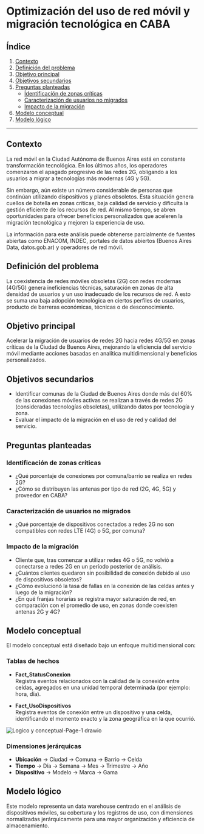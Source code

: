 ﻿# Optimización del uso de red móvil y migración tecnológica en CABA

## Índice

1. [Contexto](#contexto)  
2. [Definición del problema](#definición-del-problema)  
3. [Objetivo principal](#objetivo-principal)  
4. [Objetivos secundarios](#objetivos-secundarios)  
5. [Preguntas planteadas](#preguntas-planteadas)  
   - [Identificación de zonas críticas](#identificación-de-zonas-críticas)  
   - [Caracterización de usuarios no migrados](#caracterización-de-usuarios-no-migrados)  
   - [Impacto de la migración](#impacto-de-la-migración)  
6. [Modelo conceptual](#modelo-conceptual)  
7. [Modelo lógico](#modelo-lógico)

---

## Contexto

La red móvil en la Ciudad Autónoma de Buenos Aires está en constante transformación tecnológica. En los últimos años, los operadores comenzaron el apagado progresivo de las redes 2G, obligando a los usuarios a migrar a tecnologías más modernas (4G y 5G).

Sin embargo, aún existe un número considerable de personas que continúan utilizando dispositivos y planes obsoletos. Esta situación genera cuellos de botella en zonas críticas, baja calidad de servicio y dificulta la gestión eficiente de los recursos de red. Al mismo tiempo, se abren oportunidades para ofrecer beneficios personalizados que aceleren la migración tecnológica y mejoren la experiencia de uso.

La información para este análisis puede obtenerse parcialmente de fuentes abiertas como ENACOM, INDEC, portales de datos abiertos (Buenos Aires Data, datos.gob.ar) y operadores de red móvil.

## Definición del problema

La coexistencia de redes móviles obsoletas (2G) con redes modernas (4G/5G) genera ineficiencias técnicas, saturación en zonas de alta densidad de usuarios y un uso inadecuado de los recursos de red. A esto se suma una baja adopción tecnológica en ciertos perfiles de usuarios, producto de barreras económicas, técnicas o de desconocimiento.

## Objetivo principal

Acelerar la migración de usuarios de redes 2G hacia redes 4G/5G en zonas críticas de la Ciudad de Buenos Aires, mejorando la eficiencia del servicio móvil mediante acciones basadas en analítica multidimensional y beneficios personalizados.

## Objetivos secundarios

- Identificar comunas de la Ciudad de Buenos Aires donde más del 60% de las conexiones móviles activas se realizan a través de redes 2G (consideradas tecnologías obsoletas), utilizando datos por tecnología y zona.
- Evaluar el impacto de la migración en el uso de red y calidad del servicio.

## Preguntas planteadas

### Identificación de zonas críticas

- ¿Qué porcentaje de conexiones por comuna/barrio se realiza en redes 2G?  
- ¿Cómo se distribuyen las antenas por tipo de red (2G, 4G, 5G) y proveedor en CABA?

### Caracterización de usuarios no migrados

- ¿Qué porcentaje de dispositivos conectados a redes 2G no son compatibles con redes LTE (4G) o 5G, por comuna?

### Impacto de la migración

- Cliente que, tras comenzar a utilizar redes 4G o 5G, no volvió a conectarse a redes 2G en un período posterior de análisis.  
- ¿Cuántos clientes quedaron sin posibilidad de conexión debido al uso de dispositivos obsoletos?  
- ¿Cómo evolucionó la tasa de fallas en la conexión de las celdas antes y luego de la migración?  
- ¿En qué franjas horarias se registra mayor saturación de red, en comparación con el promedio de uso, en zonas donde coexisten antenas 2G y 4G?

## Modelo conceptual

El modelo conceptual está diseñado bajo un enfoque multidimensional con:

### Tablas de hechos

- **Fact_StatusConexion**  
  Registra eventos relacionados con la calidad de la conexión entre celdas, agregados en una unidad temporal determinada (por ejemplo: hora, día).

- **Fact_UsoDispositivos**  
  Registra eventos de conexión entre un dispositivo y una celda, identificando el momento exacto y la zona geográfica en la que ocurrió.

![Logico y conceptual-Page-1 drawio](https://github.com/user-attachments/assets/1fc86d32-ead6-4e1a-967d-8d88b19eef92)

### Dimensiones jerárquicas

- **Ubicación** → Ciudad → Comuna → Barrio → Celda  
- **Tiempo** → Día → Semana → Mes → Trimestre → Año  
- **Dispositivo** → Modelo → Marca → Gama

## Modelo lógico

Este modelo representa un data warehouse centrado en el análisis de dispositivos móviles, su cobertura y los registros de uso, con dimensiones normalizadas jerárquicamente para una mayor organización y eficiencia de almacenamiento.
